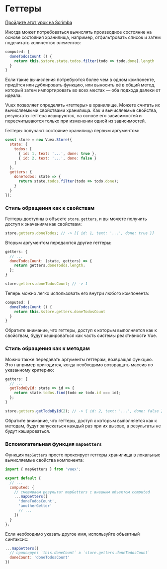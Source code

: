# Геттеры

<div class="scrimba"><a href="https://scrimba.com/p/pnyzgAP/c2Be7TB" target="_blank" rel="noopener noreferrer">Пройдите этот урок на Scrimba</a></div>

Иногда может потребоваться вычислять производное состояние на основе состояния хранилища, например, отфильтровать список и затем подсчитать количество элементов:

```js
computed: {
  doneTodosCount () {
    return this.$store.state.todos.filter(todo => todo.done).length
  }
}
```

Если такие вычисления потребуются более чем в одном компоненте, придётся или дублировать функцию, или выносить её в общий метод, который затем импортировать во всех местах — оба подхода далеки от идеала.

Vuex позволяет определять «геттеры» в хранилище. Можете считать их вычисляемыми свойствами хранилища. Как и вычисляемые свойства, результаты геттера кэшируются, на основе его зависимостей и пересчитываются только при изменении одной из зависимостей.

Геттеры получают состояние хранилища первым аргументом:

```js
const store = new Vuex.Store({
  state: {
    todos: [
      { id: 1, text: '...', done: true },
      { id: 2, text: '...', done: false }
    ]
  },
  getters: {
    doneTodos: state => {
      return state.todos.filter(todo => todo.done);
    }
  }
});
```

### Стиль обращения как к свойствам

Геттеры доступны в объекте `store.getters`, и вы можете получить доступ к значениям как свойствам:

```js
store.getters.doneTodos; // -> [{ id: 1, text: '...', done: true }]
```

Вторым аргументом передаются другие геттеры:

```js
getters: {
  // ...
  doneTodosCount: (state, getters) => {
    return getters.doneTodos.length;
  };
}
```

```js
store.getters.doneTodosCount; // -> 1
```

Теперь можно легко использовать его внутри любого компонента:

```js
computed: {
  doneTodosCount () {
    return this.$store.getters.doneTodosCount
  }
}
```

Обратите внимание, что геттеры, доступ к которым выполняется как к свойствам, будут кэшироваться как часть системы реактивности Vue.

### Стиль обращения как к методам

Можно также передавать аргументы геттерам, возвращая функцию. Это например пригодится, когда необходимо возвращать массив по указанному критерию:

```js
getters: {
  // ...
  getTodoById: state => id => {
    return state.todos.find(todo => todo.id === id);
  };
}
```

```js
store.getters.getTodoById(2); // -> { id: 2, text: '...', done: false }
```

Обратите внимание, что геттеры, доступ к которым выполняется как к методам, будут запускаться каждый раз при их вызове, а результаты не будут кэшироваться.

### Вспомогательная функция `mapGetters`

Функция `mapGetters` просто проксирует геттеры хранилища в локальные вычисляемые свойства компонента:

```js
import { mapGetters } from 'vuex';

export default {
  // ...
  computed: {
    // смешиваем результат mapGetters с внешним объектом computed
    ...mapGetters([
      'doneTodosCount',
      'anotherGetter'
      // ...
    ])
  }
};
```

Если необходимо указать другое имя, используйте объектный синтаксис:

```js
...mapGetters({
  // проксирует `this.doneCount` в `store.getters.doneTodosCount`
  doneCount: 'doneTodosCount'
})
```
